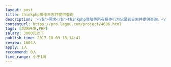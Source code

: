 ```yaml
---                
layout: post       
title: thinkphp操作日志并提供查询           
description: '</br>需求</br>thinkphp登陆等所有操作行为记录到日志并提供查询。</br>1,登陆，新增，删除等操作行为写入日志</br>1,对日志进行查询。</br>系统是基于Thinkphp开发的会员管理系统。</br>要求两天时间内完成。</br>'     
contenturl: https://pro.lagou.com/project/4606.html      
tags: [后端开发,PHP]            
salary: 3000元以下          
publish_time: 2017-10-09 18:14:41         
review: 1604人                   
apply: 1人                   
recommend: 0人                   
time_range: 小于1周              
---                 
```

